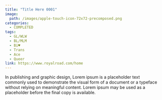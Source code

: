 ```yaml
---
title: "Title Here 0001"
image: 
  path: /images/apple-touch-icon-72x72-precomposed.png
categories:
  - COMPLETED
tags:
  - GL/WLW
  - BL/MLM
  - Bi♥
  - Trans
  - Ace
  - Queer
link: https://www.royalroad.com/home
---
```


In publishing and graphic design, Lorem ipsum is a placeholder text commonly used to demonstrate the visual form of a document or a typeface without relying on meaningful content. Lorem ipsum may be used as a placeholder before the final copy is available.
